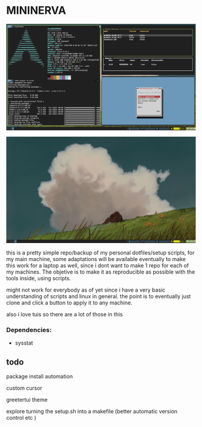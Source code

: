 # MININERVA

![full](https://github.com/Ddifhens/dotfiles/blob/master/images/2025-05-27-054000_1366x768_scrot.png?raw=true)

![empty](https://github.com/Ddifhens/dotfiles/blob/master/images/2025-05-27-054336_1366x768_scrot.png?raw=true)


this is a pretty simple repo/backup of my personal dotfiles/setup scripts, for my main machine, some adaptations will be available eventually to make this work for a laptop as well, since i dont want to make 1 repo for each of my machines.
The objetive is to make it as reproducible as possible with the tools inside, using scripts.

might not work for everybody as of yet since i have a very basic understanding of scripts and linux in general.
the point is to eventually just clone and click a button to apply it to any machine. 

also i love tuis so there are a lot of those in this 


### Dependencies: 

- sysstat

## todo 

package install automation

custom cursor

greetertui theme

explore turning the setup.sh into a makefile (better automatic version control etc )
